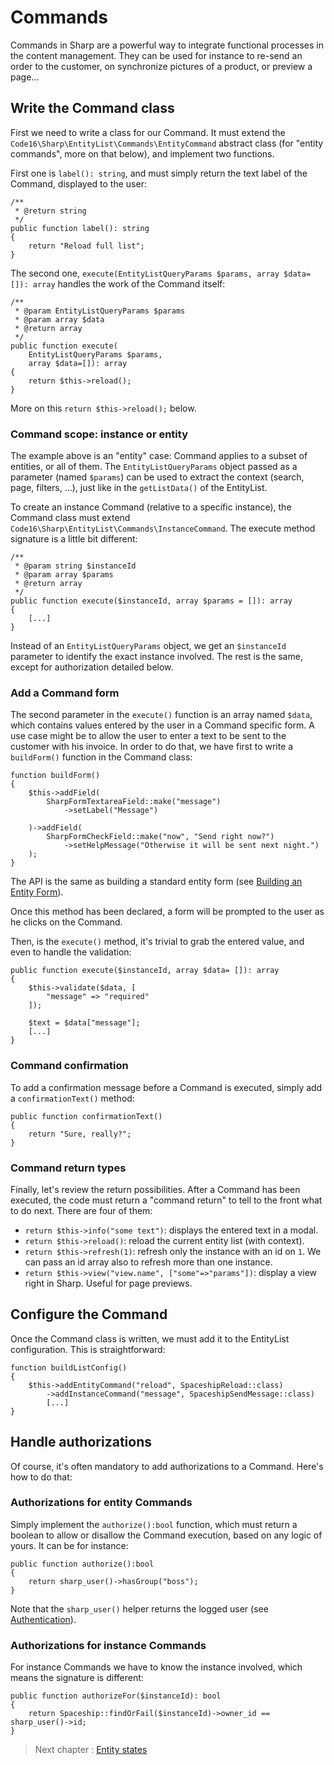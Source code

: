 # Commands

Commands in Sharp are a powerful way to integrate functional processes in the content management. They can be used for instance to re-send an order to the customer, on synchronize pictures of a product, or preview a page...

## Write the Command class

First we need to write a class for our Command. It must extend the `Code16\Sharp\EntityList\Commands\EntityCommand` abstract class (for "entity commands", more on that below), and implement two functions. 

First one is `label(): string`, and must simply return the text label of the Command, displayed to the user:

    /**
     * @return string
     */
    public function label(): string
    {
        return "Reload full list";
    }

The second one, `execute(EntityListQueryParams $params, array $data=[]): array` handles the work of the Command itself:

    /**
     * @param EntityListQueryParams $params
     * @param array $data
     * @return array
     */
    public function execute(
        EntityListQueryParams $params, 
        array $data=[]): array
    {
        return $this->reload();
    }

More on this `return $this->reload();` below.


### Command scope: instance or entity

The example above is an "entity" case: Command applies to a subset of entities, or all of them. The `EntityListQueryParams` object passed as a parameter (named `$params`) can be used to extract the context (search, page, filters, ...), just like in the `getListData()` of the EntityList.

To create an instance Command (relative to a specific instance), the Command class must extend `Code16\Sharp\EntityList\Commands\InstanceCommand`. The execute method signature is a little bit different:

    /**
     * @param string $instanceId
     * @param array $params
     * @return array
     */
    public function execute($instanceId, array $params = []): array
    {
        [...]
    }

Instead of an `EntityListQueryParams` object, we get an `$instanceId` parameter to identify the exact instance involved. The rest is the same, except for authorization detailed below.


### Add a Command form

The second parameter in the `execute()` function is an array named `$data`, which contains values entered by the user in a Command specific form. A use case might be to allow the user to enter a text to be sent to the customer with his invoice. In order to do that, we have first to write a `buildForm()` function in the Command class:

    function buildForm()
    {
        $this->addField(
            SharpFormTextareaField::make("message")
                ->setLabel("Message")

        )->addField(
            SharpFormCheckField::make("now", "Send right now?")
                ->setHelpMessage("Otherwise it will be sent next night.")
        );
    }

The API is the same as building a standard entity form (see [Building an Entity Form](building-entity-form.md)).

Once this method has been declared, a form will be prompted to the user as he clicks on the Command.

Then, is the `execute()` method, it's trivial to grab the entered value, and even to handle the validation:

    public function execute($instanceId, array $data= []): array
    {
        $this->validate($data, [
            "message" => "required"
        ]);
        
        $text = $data["message"];
        [...]
    }


### Command confirmation

To add a confirmation message before a Command is executed, simply add a `confirmationText()` method:

    public function confirmationText()
    {
        return "Sure, really?";
    }


### Command return types

Finally, let's review the return possibilities. After a Command has been executed, the code must return a "command return" to tell to the front what to do next. There are four of them:

- `return $this->info("some text")`: displays the entered text in a modal.
- `return $this->reload()`: reload the current entity list (with context).
- `return $this->refresh(1)`: refresh only the instance with an id on `1`. We can pass an id array also to refresh more than one instance.
- `return $this->view("view.name", ["some"=>"params"])`: display a  view right in Sharp. Useful for page previews.



## Configure the Command

Once the Command class is written, we must add it to the EntityList configuration. This is straightforward:

    function buildListConfig()
    {
        $this->addEntityCommand("reload", SpaceshipReload::class)
            ->addInstanceCommand("message", SpaceshipSendMessage::class)
            [...]
    }



## Handle authorizations

Of course, it's often mandatory to add authorizations to a Command. Here's how to do that:


### Authorizations for entity Commands

Simply implement the `authorize():bool` function, which must return a boolean to allow or disallow the Command execution, based on any logic of yours. It can be for instance:

    public function authorize():bool
    {
        return sharp_user()->hasGroup("boss");
    }

Note that the `sharp_user()` helper returns the logged user (see [Authentication](authentication.md)).


### Authorizations for instance Commands

For instance Commands we have to know the instance involved, which means the signature is different:

    public function authorizeFor($instanceId): bool
    {
        return Spaceship::findOrFail($instanceId)->owner_id == sharp_user()->id;
    }


> Next chapter : [Entity states](entity-states.md)